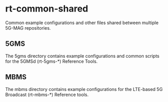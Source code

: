 # rt-common-shared

Common example configurations and other files shared between multiple 5G-MAG repositories.

## 5GMS

The 5gms directory contains example configurations and common scripts for the
5GMSd (rt-5gms-\*) Reference Tools.

## MBMS

The mbms directory contains example configurations for the LTE-based 5G
Broadcast (rt-mbms-\*) Reference tools.
